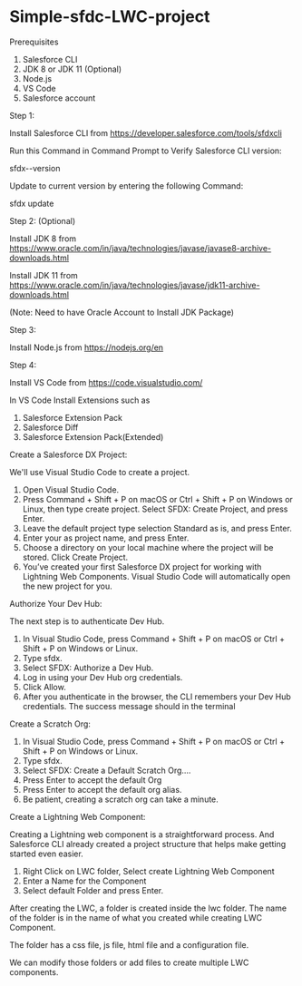 # Simple-sfdc-LWC-project

Prerequisites

1.	Salesforce CLI
2.	JDK 8 or JDK 11 (Optional)
3.	Node.js
4.	VS Code
5.	Salesforce account

Step 1:

Install Salesforce CLI from https://developer.salesforce.com/tools/sfdxcli

Run this Command in Command Prompt to Verify Salesforce CLI version:

sfdx--version

Update to current version by entering the following Command:

sfdx update

Step 2: (Optional)

Install JDK 8 from https://www.oracle.com/in/java/technologies/javase/javase8-archive-downloads.html

Install JDK 11 from https://www.oracle.com/in/java/technologies/javase/jdk11-archive-downloads.html

(Note: Need to have Oracle Account to Install JDK Package)

Step 3:

Install Node.js from https://nodejs.org/en

Step 4:

Install VS Code from https://code.visualstudio.com/

In VS Code Install Extensions such as

1.	Salesforce Extension Pack
2.	Salesforce Diff
3.	Salesforce Extension Pack(Extended)


Create a Salesforce DX Project:

We'll use Visual Studio Code to create a project.

1.	Open Visual Studio Code.
2.	Press Command + Shift + P on macOS or Ctrl + Shift + P on Windows or Linux, then type create project. Select SFDX: Create Project, and press Enter.
3.	Leave the default project type selection Standard as is, and press Enter.
4.	Enter your as project name, and press Enter.
5.	Choose a directory on your local machine where the project will be stored. Click Create Project.
6.	You’ve created your first Salesforce DX project for working with Lightning Web Components. Visual Studio Code will automatically open the new project for you.

Authorize Your Dev Hub:

The next step is to authenticate Dev Hub. 

1.	In Visual Studio Code, press Command + Shift + P on macOS or Ctrl + Shift + P on Windows or Linux.
2.	Type sfdx.
3.	Select SFDX: Authorize a Dev Hub.
4.	Log in using your Dev Hub org credentials.
5.	Click Allow.
6.	After you authenticate in the browser, the CLI remembers your Dev Hub credentials. The success message should in the terminal


Create a Scratch Org:

1.	In Visual Studio Code, press Command + Shift + P on macOS or Ctrl + Shift + P on Windows or Linux.
2.	Type sfdx.
3.	Select SFDX: Create a Default Scratch Org....
4.	Press Enter to accept the default Org
5.	Press Enter to accept the default org alias.
6.	Be patient, creating a scratch org can take a minute.


Create a Lightning Web Component:

Creating a Lightning web component is a straightforward process. And Salesforce CLI already created a project structure that helps make getting started even easier.

1.	Right Click on LWC folder, Select create Lightning Web Component
2.	Enter a Name for the Component
3.	Select default Folder and press Enter.


After creating the LWC, a folder is created inside the lwc folder. The name of the folder is in the name of what you created while creating LWC Component.

The folder has a css file, js file, html file and a configuration file.

We can modify those folders or add files to create multiple LWC components.
